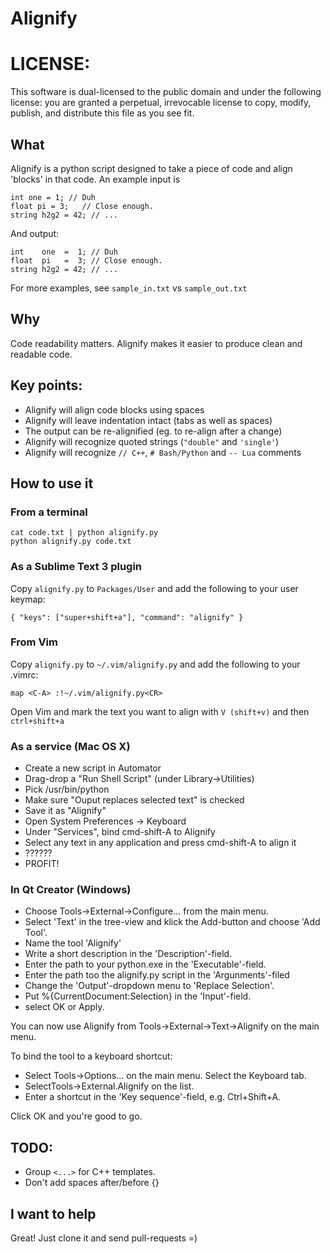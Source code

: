 # Alignify

# LICENSE:
This software is dual-licensed to the public domain and under the following license: you are granted a perpetual, irrevocable license to copy, modify, publish, and distribute this file as you see fit.

## What
Alignify is a python script designed to take a piece of code and align 'blocks' in that code. An example input is

	int one = 1; // Duh
	float pi = 3;   // Close enough.
	string h2g2 = 42; // ...

And output:

	int    one  =  1; // Duh
	float  pi   =  3; // Close enough.
	string h2g2 = 42; // ...

For more examples, see `sample_in.txt` vs `sample_out.txt`


## Why
Code readability matters. Alignify makes it easier to produce clean and readable code.


## Key points:
* Alignify will align code blocks using spaces
* Alignify will leave indentation intact (tabs as well as spaces)
* The output can be re-alignified (eg. to re-align after a change)
* Alignify will recognize quoted strings (`"double"` and `'single'`)
* Alignify will recognize `// C++`, `# Bash/Python` and `-- Lua` comments


## How to use it

### From a terminal

	cat code.txt | python alignify.py
	python alignify.py code.txt


### As a Sublime Text 3 plugin
Copy `alignify.py` to `Packages/User` and add the following to your user keymap:

	{ "keys": ["super+shift+a"], "command": "alignify" }

### From Vim
Copy `alignify.py` to `~/.vim/alignify.py` and add the following to your .vimrc:

	map <C-A> :!~/.vim/alignify.py<CR>

Open Vim and mark the text you want to align with `V (shift+v)` and then `ctrl+shift+a`

### As a service (Mac OS X)
* Create a new script in Automator
* Drag-drop a "Run Shell Script" (under Library->Utilities)
* Pick /usr/bin/python
* Make sure "Ouput replaces selected text" is checked
* Save it as "Alignify"
* Open System Preferences -> Keyboard
* Under "Services", bind cmd-shift-A to Alignify
* Select any text in any application and press cmd-shift-A to align it
* ??????
* PROFIT!


### In Qt Creator (Windows)

* Choose Tools->External->Configure... from the main menu.
* Select 'Text' in the tree-view and klick the Add-button and choose 'Add Tool'.
* Name the tool 'Alignify'
* Write a short description in the 'Description'-field.
* Enter the path to your python.exe in the 'Executable'-field.
* Enter the path too the alignify.py script in the 'Argunments'-filed
* Change the 'Output'-dropdown menu to 'Replace Selection'.
* Put %{CurrentDocument:Selection} in the 'Input'-field.
* select OK or Apply.

You can now use Alignify from Tools->External->Text->Alignify on the main menu.

To bind the tool to a keyboard shortcut:

* Select Tools->Options... on the main menu. Select the Keyboard tab.
* SelectTools->External.Alignify on the list.
* Enter a shortcut in the 'Key sequence'-field, e.g. Ctrl+Shift+A.

Click OK and you're good to go.


## TODO:
* Group `<...>` for C++ templates.
* Don't add spaces after/before {}


## I want to help
Great! Just clone it and send pull-requests =)
